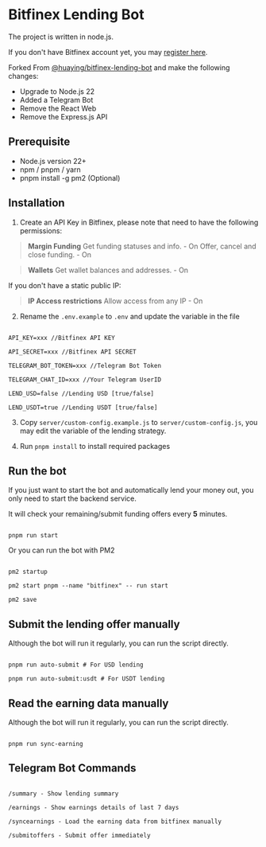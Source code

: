# Bitfinex Lending Bot

The project is written in node.js.

If you don't have Bitfinex account yet, you may [register here](https://www.bitfinex.com/sign-up?refcode=00xhxk-55).

Forked From [@huaying/bitfinex-lending-bot](https://github.com/huaying/bitfinex-lending-bot) and make the following changes:

- Upgrade to Node.js 22
- Added a Telegram Bot
- Remove the React Web
- Remove the Express.js API

## Prerequisite

- Node.js version 22+
- npm / pnpm / yarn
- pnpm install -g pm2 (Optional)

## Installation

1. Create an API Key in Bitfinex, please note that need to have the following permissions:

> <b>Margin Funding</b>
> Get funding statuses and info. - On
> Offer, cancel and close funding. - On

> <b>Wallets</b>
> Get wallet balances and addresses. - On

If you don't have a static public IP:

> <b>IP Access restrictions</b>
> Allow access from any IP - On

2. Rename the `.env.example` to `.env` and update the variable in the file

```

API_KEY=xxx //Bitfinex API KEY

API_SECRET=xxx //Bitfinex API SECRET

TELEGRAM_BOT_TOKEN=xxx //Telegram Bot Token

TELEGRAM_CHAT_ID=xxx //Your Telegram UserID

LEND_USD=false //Lending USD [true/false]

LEND_USDT=true //Lending USDT [true/false]

```

3. Copy `server/custom-config.example.js` to `server/custom-config.js`, you may edit the variable of the lending strategy.

4. Run `pnpm install` to install required packages

## Run the bot

If you just want to start the bot and automatically lend your money out, you only need to start the backend service.

It will check your remaining/submit funding offers every <b>5</b> minutes.

```

pnpm run start

```

Or you can run the bot with PM2

```

pm2 startup

pm2 start pnpm --name "bitfinex" -- run start

pm2 save

```

## Submit the lending offer manually

Although the bot will run it regularly, you can run the script directly.

```

pnpm run auto-submit # For USD lending

pnpm run auto-submit:usdt # For USDT lending

```

## Read the earning data manually

Although the bot will run it regularly, you can run the script directly.

```

pnpm run sync-earning

```

## Telegram Bot Commands

```

/summary - Show lending summary

/earnings - Show earnings details of last 7 days

/syncearnings - Load the earning data from bitfinex manually

/submitoffers - Submit offer immediately


```
